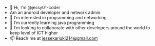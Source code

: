 - 👋 Hi, I’m @jessy01-coder
- Am an android developer and network admin
- 👀 I’m interested in programming and networking
- 🌱 I’m currently learning java programming
- 💞️ I’m looking to collaborate with other developers around the world to keep level of ICT higher
- 📫 Reach me at jessekariuki214@gmail.com

<!---
jessy01-coder/jessy01-coder is a ✨ special ✨ repository because its `README.md` (this file) appears on your GitHub profile.
You can click the Preview link to take a look at your changes.
--->
